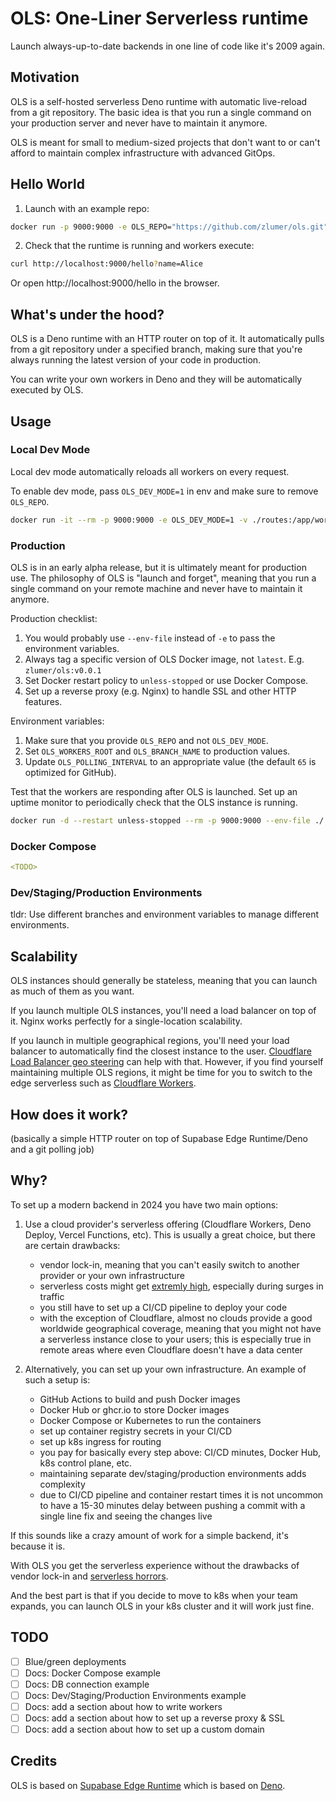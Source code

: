 # OLS: One-Liner Serverless runtime

Launch always-up-to-date backends in one line of code like it's 2009 again.

## Motivation

OLS is a self-hosted serverless Deno runtime with automatic live-reload from a git repository.
The basic idea is that you run a single command on your production server and never have to maintain it anymore.

OLS is meant for small to medium-sized projects that don't want to or can't afford to maintain complex infrastructure with advanced GitOps.

## Hello World

1. Launch with an example repo:
```bash
docker run -p 9000:9000 -e OLS_REPO="https://github.com/zlumer/ols.git" -e OLS_WORKERS_ROOT="/routes" zlumer/ols:latest
```

2. Check that the runtime is running and workers execute:
```bash
curl http://localhost:9000/hello?name=Alice
```
Or open http://localhost:9000/hello in the browser.

## What's under the hood?

OLS is a Deno runtime with an HTTP router on top of it.
It automatically pulls from a git repository under a specified branch, making sure that you're always running the latest version of your code in production.

You can write your own workers in Deno and they will be automatically executed by OLS.

## Usage

### Local Dev Mode

Local dev mode automatically reloads all workers on every request.

To enable dev mode, pass `OLS_DEV_MODE=1` in env and make sure to remove `OLS_REPO`.

```bash
docker run -it --rm -p 9000:9000 -e OLS_DEV_MODE=1 -v ./routes:/app/workdir zlumer/ols:latest
```

### Production

OLS is in an early alpha release, but it is ultimately meant for production use.
The philosophy of OLS is "launch and forget", meaning that you run a single command on your remote machine and never have to maintain it anymore.

Production checklist:
1. You would probably use `--env-file` instead of `-e` to pass the environment variables.
2. Always tag a specific version of OLS Docker image, not `latest`. E.g. `zlumer/ols:v0.0.1`
3. Set Docker restart policy to `unless-stopped` or use Docker Compose.
4. Set up a reverse proxy (e.g. Nginx) to handle SSL and other HTTP features.

Environment variables:
1. Make sure that you provide `OLS_REPO` and not `OLS_DEV_MODE`.
2. Set `OLS_WORKERS_ROOT` and `OLS_BRANCH_NAME` to production values.
3. Update `OLS_POLLING_INTERVAL` to an appropriate value (the default `65` is optimized for GitHub).

Test that the workers are responding after OLS is launched.
Set up an uptime monitor to periodically check that the OLS instance is running.

```bash
docker run -d --restart unless-stopped --rm -p 9000:9000 --env-file ./.env zlumer/ols:v0.0.1
```

### Docker Compose

```yaml
<TODO>
```

### Dev/Staging/Production Environments

<TODO>

tldr: Use different branches and environment variables to manage different environments.

## Scalability

OLS instances should generally be stateless, meaning that you can launch as much of them as you want.

If you launch multiple OLS instances, you'll need a load balancer on top of it. Nginx works perfectly for a single-location scalability.

If you launch in multiple geographical regions, you'll need your load balancer to automatically find the closest instance to the user.
[Cloudflare Load Balancer geo steering](https://developers.cloudflare.com/load-balancing/understand-basics/traffic-steering/steering-policies/geo-steering/) can help with that.
However, if you find yourself maintaining multiple OLS regions, it might be time for you to switch to the edge serverless such as [Cloudflare Workers](https://workers.cloudflare.com/).

## How does it work?

<TODO> (basically a simple HTTP router on top of Supabase Edge Runtime/Deno and a git polling job)

## Why?
To set up a modern backend in 2024 you have two main options:

1. Use a cloud provider's serverless offering (Cloudflare Workers, Deno Deploy, Vercel Functions, etc). This is usually a great choice, but there are certain drawbacks:
	- vendor lock-in, meaning that you can't easily switch to another provider or your own infrastructure
	- serverless costs might get [extremly high](https://serverlesshorrors.com/), especially during surges in traffic
	- you still have to set up a CI/CD pipeline to deploy your code
	- with the exception of Cloudflare, almost no clouds provide a good worldwide geographical coverage, meaning that you might not have a serverless instance close to your users; this is especially true in remote areas where even Cloudflare doesn't have a data center

2. Alternatively, you can set up your own infrastructure. An example of such a setup is:
	- GitHub Actions to build and push Docker images
	- Docker Hub or ghcr.io to store Docker images
	- Docker Compose or Kubernetes to run the containers
	- set up container registry secrets in your CI/CD
	- set up k8s ingress for routing
	- you pay for basically every step above: CI/CD minutes, Docker Hub, k8s control plane, etc.
	- maintaining separate dev/staging/production environments adds complexity
	- due to CI/CD pipeline and container restart times it is not uncommon to have a 15-30 minutes delay between pushing a commit with a single line fix and seeing the changes live

If this sounds like a crazy amount of work for a simple backend, it's because it is.

With OLS you get the serverless experience without the drawbacks of vendor lock-in and [serverless horrors](https://serverlesshorrors.com/).

And the best part is that if you decide to move to k8s when your team expands, you can launch OLS in your k8s cluster and it will work just fine.

## TODO

- [ ] Blue/green deployments
- [ ] Docs: Docker Compose example
- [ ] Docs: DB connection example
- [ ] Docs: Dev/Staging/Production Environments example
- [ ] Docs: add a section about how to write workers
- [ ] Docs: add a section about how to set up a reverse proxy & SSL
- [ ] Docs: add a section about how to set up a custom domain

## Credits

OLS is based on [Supabase Edge Runtime](https://github.com/supabase/edge-runtime) which is based on [Deno](https://github.com/denoland/deno).
